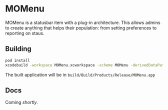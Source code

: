 # MOMenu

MOMenu is a statusbar item with a plug-in architecture. This allows admins to create anything that helps their population: from setting preferences to reporting on staus.

## Building

```sh
pod install
xcodebuild -workspace MOMenu.xcworkspace -scheme MOMenu -derivedDataPath build
```

The built application will be in `build/Build/Products/Release/MOMenu.app`

## Docs
Coming *shortly*.
